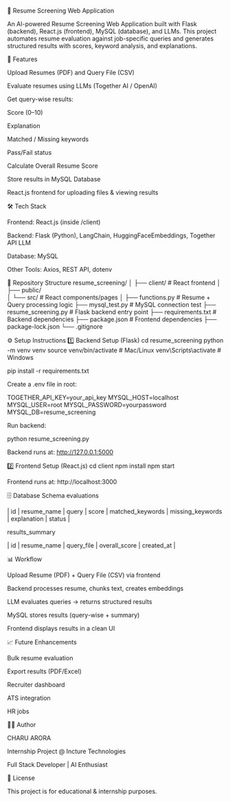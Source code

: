 📄 Resume Screening Web Application

An AI-powered Resume Screening Web Application built with Flask (backend), React.js (frontend), MySQL (database), and LLMs.
This project automates resume evaluation against job-specific queries and generates structured results with scores, keyword analysis, and explanations.

🚀 Features

Upload Resumes (PDF) and Query File (CSV)

Evaluate resumes using LLMs (Together AI / OpenAI)

Get query-wise results:

Score (0–10)

Explanation

Matched / Missing keywords

Pass/Fail status

Calculate Overall Resume Score

Store results in MySQL Database

React.js frontend for uploading files & viewing results

🛠️ Tech Stack

Frontend: React.js (inside /client)

Backend: Flask (Python), LangChain, HuggingFaceEmbeddings, Together API LLM

Database: MySQL

Other Tools: Axios, REST API, dotenv

📂 Repository Structure
resume_screening/
│
├── client/               # React frontend
│   ├── public/           
│   └── src/              # React components/pages
│
├── functions.py          # Resume + Query processing logic
├── mysql_test.py         # MySQL connection test
├── resume_screening.py   # Flask backend entry point
├── requirements.txt      # Backend dependencies
├── package.json          # Frontend dependencies
├── package-lock.json
└── .gitignore

⚙️ Setup Instructions
1️⃣ Backend Setup (Flask)
cd resume_screening
python -m venv venv
source venv/bin/activate   # Mac/Linux
venv\Scripts\activate      # Windows

pip install -r requirements.txt


Create a .env file in root:

TOGETHER_API_KEY=your_api_key
MYSQL_HOST=localhost
MYSQL_USER=root
MYSQL_PASSWORD=yourpassword
MYSQL_DB=resume_screening


Run backend:

python resume_screening.py


Backend runs at: http://127.0.0.1:5000

2️⃣ Frontend Setup (React.js)
cd client
npm install
npm start


Frontend runs at: http://localhost:3000

🗄️ Database Schema
evaluations

| id | resume_name | query | score | matched_keywords | missing_keywords | explanation | status |

results_summary

| id | resume_name | query_file | overall_score | created_at |

📊 Workflow

Upload Resume (PDF) + Query File (CSV) via frontend

Backend processes resume, chunks text, creates embeddings

LLM evaluates queries → returns structured results

MySQL stores results (query-wise + summary)

Frontend displays results in a clean UI

📈 Future Enhancements

Bulk resume evaluation

Export results (PDF/Excel)

Recruiter dashboard

ATS integration

HR jobs 

👨‍💻 Author

CHARU ARORA 

Internship Project @ Incture Technologies

Full Stack Developer | AI Enthusiast

📜 License

This project is for educational & internship purposes.
